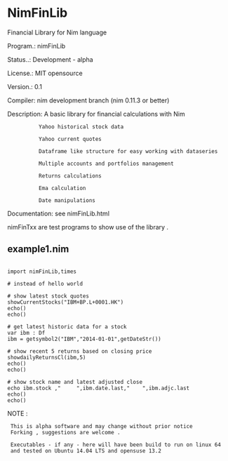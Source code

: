 # NimFinLib
Financial Library for Nim language


Program.: nimFinLib  

Status..: Development - alpha

License.: MIT opensource  

Version.: 0.1

Compiler: nim development branch (nim 0.11.3 or better)

Description: A basic library for financial calculations with Nim

              Yahoo historical stock data
              
              Yahoo current quotes
              
              Dataframe like structure for easy working with dataseries
              
              Multiple accounts and portfolios management
              
              Returns calculations
              
              Ema calculation
              
              Date manipulations
              
              
              
              
Documentation: see nimFinLib.html


nimFinTxx are test programs to show use of the library .


example1.nim 
------------

```nimrod         

import nimFinLib,times

# instead of hello world 

# show latest stock quotes
showCurrentStocks("IBM+BP.L+0001.HK")
echo()
echo()

# get latest historic data for a stock
var ibm : Df
ibm = getsymbol2("IBM","2014-01-01",getDateStr())

# show recent 5 returns based on closing price
showdailyReturnsCl(ibm,5)     
echo()
echo()

# show stock name and latest adjusted close
echo ibm.stock ,"     ",ibm.date.last,"    ",ibm.adjc.last
echo()
echo()
```





NOTE : 
  
     This is alpha software and may change without prior notice              
     Forking , suggestions are welcome .
     
     Executables - if any - here will have been build to run on linux 64
     and tested on Ubuntu 14.04 LTS and opensuse 13.2
              
              
              
              
